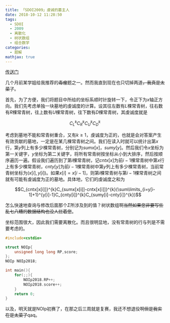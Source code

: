 ```yaml
---
title: 「SDOI2009」虔诚的墓主人
date: 2018-10-12 11:28:50
tags:
  - SDOI
  - 2009
  - 离散化
  - 树状数组
  - 组合数学
categories:
  - 题解
mathjax: true
---
```

[传送门](https://www.luogu.org/problemnew/show/P2154)

<!-- more -->

几个月前某学姐给我推荐的~~毒瘤~~题之一。然而我直到现在也只切掉两道~~，我真是太菜了~~。

首先，为了方便，我们将题目中所给的坐标系顺时针旋转一下，令正下为$x$轴正方向。我们先考虑单独一块墓地的虔诚度的计算。设其往左数有$L$棵常青树，往右数有$R$棵常青树，往上数有$U$棵常青树，往下数有$D$棵常青树，其虔诚度就是

$$C_{L}^{k}C_{R}^{k}C_{U}^{k}C_{D}^{k}$$

考虑到墓地不能和常青树重合，又有$k\geqslant 1$，虔诚度为正的，也就是会对答案产生有效贡献的墓地，一定是在某几棵常青树之间。我们在读入时就可以统计出第$x$行，第$y$列上有多少棵常青树，分别记为$sumx[x]$，$sumy[y]$。然后我们令$x$坐标为第一关键字，$y$坐标为第二关键字，将所有常青树按坐标从小到大排序，然后按顺序遍历一遍。假设我们遍历到了第$i$棵常青树，记$cntx[x]$为前$i-1$棵常青树中第$x$行上有多少棵常青树，$cnty[y]$为前$i-1$棵常青树中第$y$列上有多少棵常青树，当前常青树坐标为$(x[i],y[i])$。如果$x[i]=x[i-1]$，则第$i$棵常青树与第$i-1$棵常青树之间就有可能有虔诚度为正的墓地。具体地，它们的虔诚度之和为

$$C_{cntx[x[i]]}^{k}C_{sumx[x[i]]-cntx[x[i]]}^{k}(\sum\limits_{i=y[i-1]+1}^{y[i]-1}C_{cnty[i]}^{k}C_{sumy[i]-cnty[i]}^{k})$$

怎么快速地查询与修改后面那个$\Sigma$所涉及到的值？树状数组啊~~当然如果您非要写些乱七八糟的数据结构也没人拦着您~~。

坐标范围很大，因此我们需要离散化。而且很明显地，没有常青树的行与列是不需要考虑的。

```cpp
#include<cstdio>

struct NOIp{
    unsigned long long RP,score;
};
NOIp NOIp2018;

int main(){
    for(;;){
        NOIp2018.RP++;
        NOIp2018.score++;
    }
    return 0;
}
```

以及，明天就是NOIp初赛了，在那之后三周就是复赛，我还不想退役啊~~但是我实在是太菜了~~qaq。